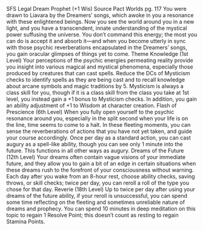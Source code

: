 
SFS Legal Dream Prophet (+1 Wis)
Source Pact Worlds pg. 117
You were drawn to Liavara by the Dreamers’ songs, which awoke in you a resonance with these enlightened beings. Now you see the world around you in a new light, and you have a transcendent, innate understanding of the mystical power suffusing the universe. You don’t command this energy; the most you can do is accept it and absorb it—and when you become utterly in sync with those psychic reverberations encapsulated in the Dreamers’ songs, you gain oracular glimpses of things yet to come.
Theme Knowledge (1st Level)
Your perceptions of the psychic energies permeating reality provide you insight into various magical and mystical phenomena, especially those produced by creatures that can cast spells. Reduce the DCs of Mysticism checks to identify spells as they are being cast and to recall knowledge about arcane symbols and magic traditions by 5. Mysticism is always a class skill for you, though if it is a class skill from the class you take at 1st level, you instead gain a +1 bonus to Mysticism checks. In addition, you gain an ability adjustment of +1 to Wisdom at character creation.
Flash of Prescience (6th Level)
When you fully open yourself to the psychic resonance around you, especially in the split second when your life is on the line, time seems to come to a halt. In these fleeting moments, you can sense the reverberations of actions that you have not yet taken, and guide your course accordingly. Once per day as a standard action, you can cast augury as a spell-like ability, though you can see only 1 minute into the future. This functions in all other ways as augury.
Dreams of the Future (12th Level)
Your dreams often contain vague visions of your immediate future, and they allow you to gain a bit of an edge in certain situations when these dreams rush to the forefront of your consciousness without warning. Each day after you wake from an 8-hour rest, choose ability checks, saving throws, or skill checks; twice per day, you can reroll a roll of the type you chose for that day.
Reverie (18th Level)
Up to twice per day after using your dreams of the future ability, if your reroll is unsuccessful, you can spend some time reflecting on the fleeting and sometimes unreliable nature of dreams and prophecy. You can spend 10 minutes in deep meditation on this topic to regain 1 Resolve Point; this doesn’t count as resting to regain Stamina Points.
